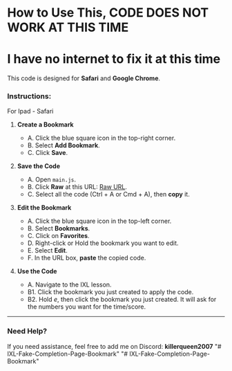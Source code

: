 # How to Use This, CODE DOES NOT WORK AT THIS TIME
# I have no internet to fix it at this time

This code is designed for **Safari** and **Google Chrome**.

### Instructions:
For Ipad - Safari

1. **Create a Bookmark**
   - A. Click the blue square icon in the top-right corner.
   - B. Select **Add Bookmark**.
   - C. Click **Save**.

2. **Save the Code**
   - A. Open `main.js`.
   - B. Click **Raw** at this URL: [Raw URL](https://raw.githubusercontent.com/killerqueen2007/IXL-100-EDITOR-BOOKMARK/refs/heads/main/main.js).
   - C. Select all the code (Ctrl + A or Cmd + A), then **copy** it.

3. **Edit the Bookmark**
   - A. Click the blue square icon in the top-left corner.
   - B. Select **Bookmarks**.
   - C. Click on **Favorites**.
   - D. Right-click or Hold the bookmark you want to edit.
   - E. Select **Edit**.
   - F. In the URL box, **paste** the copied code.

4. **Use the Code**
   - A. Navigate to the IXL lesson.
   - B1. Click the bookmark you just created to apply the code.
   - B2. Hold *e*, then click the bookmark you just created. It will ask for the numbers you want for the time/score.

---

### Need Help?

If you need assistance, feel free to add me on Discord: **killerqueen2007**
"# IXL-Fake-Completion-Page-Bookmark" 
"# IXL-Fake-Completion-Page-Bookmark" 
